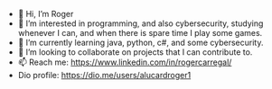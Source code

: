 - 👋 Hi, I’m Roger
- 👀 I’m interested in programming, and also cybersecurity, studying whenever I can, and when there is spare time I play some games.
- 🌱 I’m currently learning java, python, c#, and some cybersecurity.
- 💞️ I’m looking to collaborate on projects that I can contribute to.
- 📫 Reach me: https://www.linkedin.com/in/rogercarregal/
- Dio profile: https://dio.me/users/alucardroger1

<!---
Alucardroger/Alucardroger is a ✨ special ✨ repository because its `README.md` (this file) appears on your GitHub profile.
You can click the Preview link to take a look at your changes.
--->
